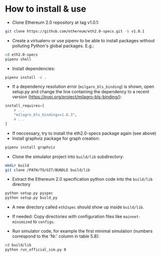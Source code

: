 # How to install & use

- Clone Ethereum 2.0 repository at tag v1.0.1:

```bash
git clone https://github.com/ethereum/eth2.0-specs.git -b v1.0.1
```

- Create a virtualenv or use pipenv to be able to install packages without polluting Python's global packages. E.g.:

```bash
cd eth2.0-specs
pipenv shell
```

- Install dependencies:

```bash
pipenv install -e .
```

- If a dependency resolution error (`milgaro_bls_binding`) is shown, open setup.py and change the line containing the dependency to a recent version (https://pypi.org/project/milagro-bls-binding/):

```python
install_requires=[
    # ...
    "milagro_bls_binding==1.6.3",
    # ...
]
```

- If neccessary, try to install the eth2.0-specs package again (see above)
- Install graphviz package for graph creation:

```bash
pipenv install graphviz
```

- Clone the simulator project into `build/lib` subdirectory:

```bash
mkdir build
git clone /PATH/TO/GIT/BUNDLE build/lib
```

- Extract the Ethereum 2.0 specification python code into the `build/lib` directory

```bash
python setup.py pyspec
python setup.py build_py
```

- A new directory called `eth2spec` should show up inside `build/lib`.

- If needed: Copy directories with configuration files like `mainnet-minimized` to `configs`.

- Run simulator code, for example the first minimal simulation (numbers correspond to the 'Nr.' column in table 5.8):

```bash
cd build/lib
python run_official_sim.py 0
```